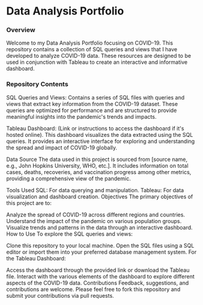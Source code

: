 # Data Analysis Portfolio

### Overview

Welcome to my Data Analysis Portfolio focusing on COVID-19. This repository contains a collection of SQL queries and views that I have developed to analyze COVID-19 data. These resources are designed to be used in conjunction with Tableau to create an interactive and informative dashboard.

### Repository Contents

SQL Queries and Views: Contains a series of SQL files with queries and views that extract key information from the COVID-19 dataset. These queries are optimized for performance and are structured to provide meaningful insights into the pandemic's trends and impacts.

Tableau Dashboard: (Link or instructions to access the dashboard if it's hosted online). 
This dashboard visualizes the data extracted using the SQL queries. It provides an interactive interface for exploring and understanding the spread and impact of COVID-19 globally.

Data Source
The data used in this project is sourced from [source name, e.g., John Hopkins University, WHO, etc.]. It includes information on total cases, deaths, recoveries, and vaccination progress among other metrics, providing a comprehensive view of the pandemic.

Tools Used
SQL: For data querying and manipulation.
Tableau: For data visualization and dashboard creation.
Objectives
The primary objectives of this project are to:

Analyze the spread of COVID-19 across different regions and countries.
Understand the impact of the pandemic on various population groups.
Visualize trends and patterns in the data through an interactive dashboard.
How to Use
To explore the SQL queries and views:

Clone this repository to your local machine.
Open the SQL files using a SQL editor or import them into your preferred database management system.
For the Tableau Dashboard:

Access the dashboard through the provided link or download the Tableau file.
Interact with the various elements of the dashboard to explore different aspects of the COVID-19 data.
Contributions
Feedback, suggestions, and contributions are welcome. Please feel free to fork this repository and submit your contributions via pull requests.
